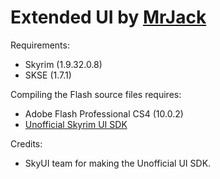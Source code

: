 Extended UI by [MrJack](http://forums.bethsoft.com/user/781645-mrjack/)
=============
Requirements:
- Skyrim (1.9.32.0.8)
- SKSE (1.7.1)

Compiling the Flash source files requires:
- Adobe Flash Professional CS4 (10.0.2)
- [Unofficial Skyrim UI SDK](https://github.com/Mardoxx/skyrimui)

Credits:
- SkyUI team for making the Unofficial UI SDK.
